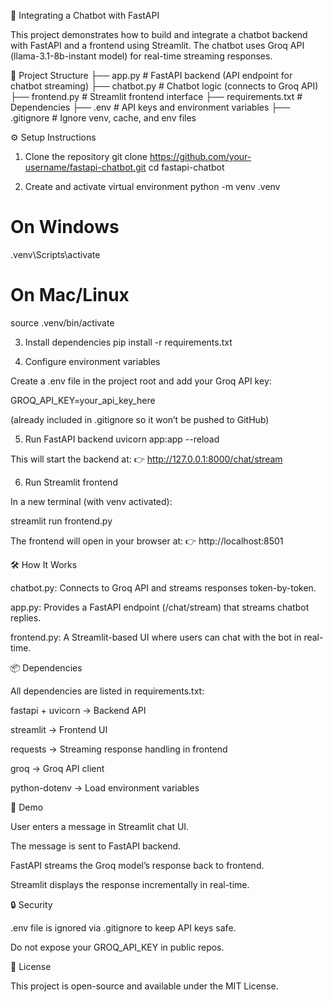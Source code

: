 🤖 Integrating a Chatbot with FastAPI

This project demonstrates how to build and integrate a chatbot backend with FastAPI and a frontend using Streamlit. The chatbot uses Groq API (llama-3.1-8b-instant model) for real-time streaming responses.

📂 Project Structure
├── app.py             # FastAPI backend (API endpoint for chatbot streaming)
├── chatbot.py         # Chatbot logic (connects to Groq API)
├── frontend.py        # Streamlit frontend interface
├── requirements.txt   # Dependencies
├── .env               # API keys and environment variables
├── .gitignore         # Ignore venv, cache, and env files

⚙️ Setup Instructions
1. Clone the repository
git clone https://github.com/your-username/fastapi-chatbot.git
cd fastapi-chatbot

2. Create and activate virtual environment
python -m venv .venv
# On Windows
.venv\Scripts\activate
# On Mac/Linux
source .venv/bin/activate

3. Install dependencies
pip install -r requirements.txt

4. Configure environment variables

Create a .env file in the project root and add your Groq API key:

GROQ_API_KEY=your_api_key_here

(already included in .gitignore so it won’t be pushed to GitHub)

5. Run FastAPI backend
uvicorn app:app --reload

This will start the backend at:
👉 http://127.0.0.1:8000/chat/stream

6. Run Streamlit frontend

In a new terminal (with venv activated):

streamlit run frontend.py

The frontend will open in your browser at:
👉 http://localhost:8501

🛠 How It Works

chatbot.py: Connects to Groq API and streams responses token-by-token.

app.py: Provides a FastAPI endpoint (/chat/stream) that streams chatbot replies.

frontend.py: A Streamlit-based UI where users can chat with the bot in real-time.

📦 Dependencies

All dependencies are listed in requirements.txt:

fastapi + uvicorn → Backend API

streamlit → Frontend UI

requests → Streaming response handling in frontend

groq → Groq API client

python-dotenv → Load environment variables

🚀 Demo

User enters a message in Streamlit chat UI.

The message is sent to FastAPI backend.

FastAPI streams the Groq model’s response back to frontend.

Streamlit displays the response incrementally in real-time.

🔒 Security

.env file is ignored via .gitignore to keep API keys safe.

Do not expose your GROQ_API_KEY in public repos.

📜 License

This project is open-source and available under the MIT License.
